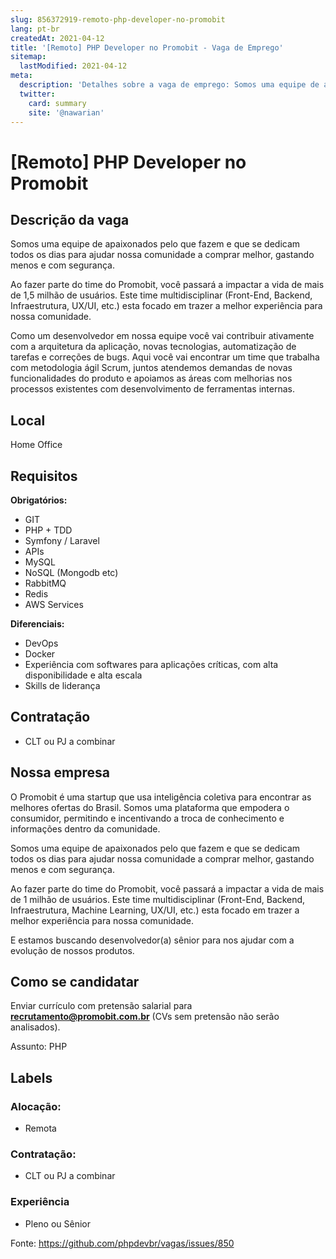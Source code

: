 ```yaml
---
slug: 856372919-remoto-php-developer-no-promobit
lang: pt-br
createdAt: 2021-04-12
title: '[Remoto] PHP Developer no Promobit - Vaga de Emprego'
sitemap:
  lastModified: 2021-04-12
meta:
  description: 'Detalhes sobre a vaga de emprego: Somos uma equipe de apaixonados pelo que fazem e que se dedicam todos os dias para ajudar nossa comunidade a comprar melhor, gastando menos e com segurança. Ao fazer parte do time do Promobit, você passará a impactar a vida de mais de 1,5 milhão de usuários. Este time multidisciplinar (Front-End, Backend, Infraestrutura, UX/UI, etc.) esta focado em trazer a melhor experiência para nossa comunidade. Como um desenvolvedor em nossa equipe você vai contribuir ativamente com a arquitetura da aplicação, novas tecnologias, automatização de tarefas e correções de bugs. Aqui você vai encontrar um time que trabalha com metodologia ágil Scrum, juntos atendemos demandas de novas funcionalidades do produto e apoiamos as áreas com melhorias nos processos existentes com desenvolvimento de ferramentas internas.'
  twitter:
    card: summary
    site: '@nawarian'
---
```


# [Remoto] PHP Developer no Promobit

## Descrição da vaga
Somos uma equipe de apaixonados pelo que fazem e que se dedicam todos os dias para ajudar nossa comunidade a comprar melhor, gastando menos e com segurança.

Ao fazer parte do time do Promobit, você passará a impactar a vida de mais de 1,5 milhão de usuários. Este time multidisciplinar (Front-End, Backend, Infraestrutura, UX/UI, etc.) esta focado em trazer a melhor experiência para nossa comunidade.

Como um desenvolvedor em nossa equipe você vai contribuir ativamente com a arquitetura da aplicação, novas tecnologias, automatização de tarefas e correções de bugs.
Aqui você vai encontrar um time que trabalha com metodologia ágil Scrum, juntos atendemos demandas de novas funcionalidades do produto e apoiamos as áreas com melhorias nos processos existentes com desenvolvimento de ferramentas internas.

## Local

Home Office

## Requisitos

**Obrigatórios:**

- GIT
- PHP + TDD
- Symfony / Laravel
- APIs
- MySQL
- NoSQL (Mongodb etc)
- RabbitMQ
- Redis
- AWS Services

**Diferenciais:**

- DevOps
- Docker
- Experiência com softwares para aplicações críticas, com alta disponibilidade e alta escala
- Skills de liderança

## Contratação

- CLT ou PJ a combinar

## Nossa empresa

O Promobit é uma startup que usa inteligência coletiva para encontrar as melhores ofertas do Brasil. Somos uma plataforma que empodera o consumidor, permitindo e incentivando a troca de conhecimento e informações dentro da comunidade.

Somos uma equipe de apaixonados pelo que fazem e que se dedicam todos os dias para ajudar nossa comunidade a comprar melhor, gastando menos e com segurança.

Ao fazer parte do time do Promobit, você passará a impactar a vida de mais de 1 milhão de usuários. Este time multidisciplinar (Front-End, Backend, Infraestrutura, Machine Learning, UX/UI, etc.) esta focado em trazer a melhor experiência para nossa comunidade.

E estamos buscando desenvolvedor(a) sênior para nos ajudar com a evolução de nossos produtos. 

## Como se candidatar

Enviar currículo com pretensão salarial para **[recrutamento@promobit.com.br](mailto:recrutamento@promobit.com.br)** (CVs sem pretensão não serão analisados).

Assunto: PHP

## Labels

<!-- Escolha abaixo, apague as que não fizerem sentido: -->
### Alocação:
- Remota

### Contratação:
- CLT ou PJ a combinar

### Experiência
- Pleno ou Sênior


Fonte: https://github.com/phpdevbr/vagas/issues/850